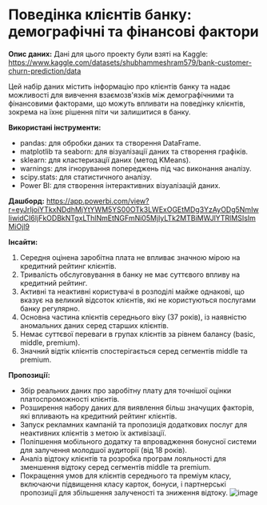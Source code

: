 # Поведінка клієнтів банку: демографічні та фінансові фактори

**Опис даних:** Дані для цього проекту були взяті на Kaggle: https://www.kaggle.com/datasets/shubhammeshram579/bank-customer-churn-prediction/data

Цей набір даних містить інформацію про клієнтів банку та надає можливості для вивчення взаємозв'язків між демографічними та фінансовими факторами, що можуть впливати на поведінку клієнтів, зокрема на їхнє рішення піти чи залишитися в банку.

**Використані інструменти:**
- pandas: для обробки даних та створення DataFrame.
- matplotlib та seaborn: для візуалізації даних та створення графіків.
- sklearn: для кластеризації даних (метод KMeans).
- warnings: для ігнорування попереджень під час виконання аналізу.
- scipy.stats: для статистичного аналізу.
- Power BI: для створення інтерактивних візуалізацій даних.

**Дашборд:** https://app.powerbi.com/view?r=eyJrIjoiYTkxNDdhMjYtYWM5YS00OTk3LWExOGEtMDg3YzAyODg5NmIwIiwidCI6IjFkODBkNTgxLThlNmEtNGFmNi05MjIyLTk2MTBiMWJlYTRlMSIsImMiOjl9 

**Інсайти:**
1. Середня оцінена заробітна плата не впливає значною мірою на кредитний рейтинг клієнтів.
2. Тривалість обслуговування в банку не має суттєвого впливу на кредитний рейтинг.
3. Активні та неактивні користувачі в розподілі майже однакові, що вказує на великий відсоток клієнтів, які не користуються послугами банку регулярно.
4. Основна частина клієнтів середнього віку (37 років), із наявністю аномальних даних серед старших клієнтів.
5. Немає суттєвої переваги в групах клієнтів за рівнем балансу (basic, middle, premium).
6. Значний відтік клієнтів спостерігається серед сегментів middle та premium.

**Пропозиції:**
- Збір реальних даних про заробітну плату для точнішої оцінки платоспроможності клієнтів.
- Розширення набору даних для виявлення більш значущих факторів, які впливають на кредитний рейтинг клієнтів.
- Запуск рекламних кампаній та пропозиція додаткових послуг для неактивних клієнтів з метою їх активізації.
- Поліпшення мобільного додатку та впровадження бонусної системи для залучення молодшої аудиторії (від 18 років).
- Аналіз відтоку клієнтів та розробка програм лояльності для зменшення відтоку серед сегментів middle та premium.
- Покращення умов для клієнтів середнього та преміум класу, включаючи підвищення класу карток, бонуси, і партнерські пропозиції для збільшення залученості та зниження відтоку.
![image](https://github.com/user-attachments/assets/a9b8336b-8910-4485-a416-26f8962f2738)
